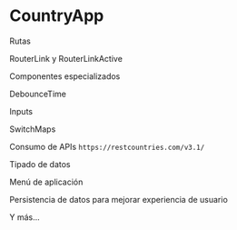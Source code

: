 # CountryApp

Rutas

RouterLink y RouterLinkActive

Componentes especializados

DebounceTime

Inputs

SwitchMaps

Consumo de APIs `https://restcountries.com/v3.1/`

Tipado de datos

Menú de aplicación

Persistencia de datos para mejorar experiencia de usuario

Y más...
